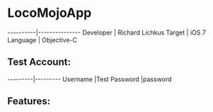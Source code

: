 LocoMojoApp
===========


----------|---------------
Developer | Richard Lichkus
Target    | iOS 7
Language  | Objective-C

Test Account:
-------------

---------|---------
Username |Test
Password |password

Features:
---------

